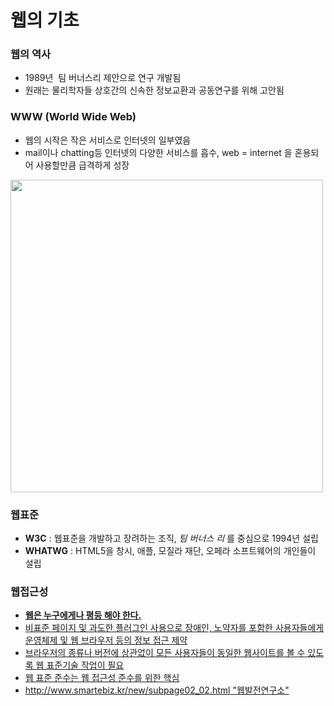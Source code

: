# 웹의 기초
### 웹의 역사
* 1989년  팀 버너스리 제안으로 연구 개발됨
* 원래는 물리학자들 상호간의 신속한 정보교환과 공동연구를 위해 고안됨

### WWW (World Wide Web)
* 웹의 시작은 작은 서비스로 인터넷의 일부였음
* mail이나 chatting등 인터넷의 다양한 서비스를 흡수, web = internet 을 혼용되어 사용할만큼 급격하게 성장

<img width="500px" height="auto" src="https://s3-ap-northeast-2.amazonaws.com/opentutorials-user-file/module/3135/7724.png"></img>

### 웹표준
* **W3C** : 웹표준을 개발하고 장려하는 조직, *팀 버너스 리* 를 중심으로 1994년 설립
* **WHATWG** : HTML5을 창시, 애플, 모질라 재단, 오페라 소프트웨어의 개인들이 설립

### 웹접근성
* <u> **웹은 누구에게나 평등 해야 한다.**
* 비표준 페이지 및 과도한 플러그인 사용으로 장애인, 노약자를 포함한 사용자들에게 운영체제 및 웹 브라우저 등의 정보 접근 제약
* 브라우저의 종류나 버전에 상관없이 모든 사용자들이 동일한 웹사이트를 볼 수 있도록 웹 표준기술 작업이 필요 
* 웹 표준 준수는 웹 접근성 준수를 위한 핵심
* http://www.smartebiz.kr/new/subpage02_02.html "웹발전연구소"




